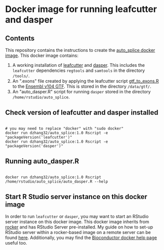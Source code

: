 # Docker image for running leafcutter and dasper

## Contents

This repository contains the instructions to create the [auto_splice docker image](https://hub.docker.com/repository/docker/dzhang32/auto_splice). This docker image contains: 
 
  1. A working installation of [leafcutter](https://github.com/davidaknowles/leafcutter) and [dasper](https://github.com/dzhang32/dasper). This includes the `leafcutter` dependencies `regtools` and `samtools` in the directory `/tools/`.
  2. An ".exons" file created by applying the leafcutter script [gtf_to_exons.R](http://davidaknowles.github.io/leafcutter/articles/Usage.html#step-3--differential-intron-excision-analysis) to the [Ensembl v104 GTF](http://ftp.ensembl.org/pub/release-104/gtf/homo_sapiens/Homo_sapiens.GRCh38.104.gtf.gz). This is stored in the directory `/data/gtf/`.
  3. An "auto_dasper.R" script for running `dasper` stored in the directory `/home/rstudio/auto_splice`.

## Check version of leafcutter and dasper installed

```

# you may need to replace "docker" with "sudo docker"
docker run dzhang32/auto_splice:1.0 Rscript -e "packageVersion('leafcutter')"
docker run dzhang32/auto_splice:1.0 Rscript -e "packageVersion('dasper')"

```

## Running auto_dasper.R

```

docker run dzhang32/auto_splice:1.0 Rscript /home/rstudio/auto_splice/auto_dasper.R --help

```

## Start R Studio server instance on this docker image

In order to run `leafcutter` or `dasper`, you may want to start an RStudio server instance on this docker image. This docker image inherits from [rocker](https://github.com/rocker-org/rocker) and has RStudio Server pre-installed. My guide on how to set-up RStudio server within a rocker-based image on a remote server can be found [here](https://dzhang32.github.io/rutils/articles/rocker_setup.html). Additionally, you may find the [Bioconductor docker help page](https://www.bioconductor.org/help/docker/) useful too. 

